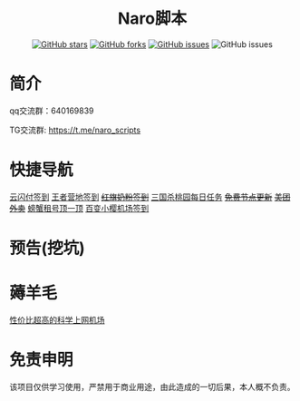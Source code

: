 <div align="center"> 
<h1 align="center">Naro脚本</h1>
 
[![GitHub stars](https://img.shields.io/github/stars/NaroisCool/naro-scripts?style=flat-square)](https://github.com/NaroisCool/naro-scripts)
[![GitHub forks](https://img.shields.io/github/forks/NaroisCool/naro-scripts?style=flat-square)](https://github.com/NaroisCool/naro-scripts/network)
[![GitHub issues](https://img.shields.io/github/issues/NaroisCool/naro-scripts?style=flat-square)](https://github.com/NaroisCool/naro-scripts/issues)
![GitHub issues](https://img.shields.io/github/languages/code-size/NaroisCool/naro-scripts?style=flat-square)
</div>  

# 简介
qq交流群：640169839

TG交流群: https://t.me/naro_scripts

# 快捷导航
[云闪付签到](https://github.com/NaroisCool/naro-scripts/blob/master/云闪付.js)
[王者营地签到](https://github.com/NaroisCool/naro-scripts/blob/master/王者营地.js)
~~[红旗奶粉签到](https://github.com/NaroisCool/naro-scripts/blob/master/MilkCheckIn.js)~~
[三国杀桃园每日任务](https://github.com/NaroisCool/naro-scripts/blob/master/三国桃园.js)
~~[免费节点更新](https://github.com/NaroisCool/naro-scripts/blob/master/freenode.js)~~
~~[美团外卖](https://github.com/NaroisCool/naro-scripts/blob/master/meituan.js)~~
[螃蟹租号顶一顶](https://github.com/NaroisCool/naro-scripts/blob/master/%E8%9E%83%E8%9F%B9%E7%A7%9F%E5%8F%B7%E9%A1%B6%E4%B8%80%E9%A1%B6.js)
[百变小樱机场签到](https://github.com/NaroisCool/naro-scripts/blob/master/%E6%9C%BA%E5%9C%BA%E7%AD%BE%E5%88%B0.py)

# 预告(挖坑)

# 薅羊毛

[性价比超高的科学上网机场](https://bbxy.buzz/auth/register?code=G9we)

# 免责申明
该项目仅供学习使用，严禁用于商业用途，由此造成的一切后果，本人概不负责。

